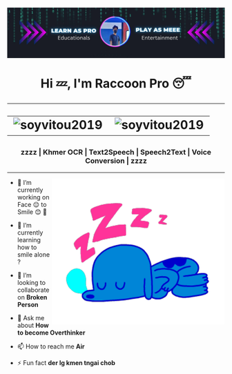 [![MasterHead](391629079_343195738234217_5501188657730938117_n.jpg)](https://github.com/SoyVitou2019)
<h1 align="center">
  Hi 💤, I'm Raccoon Pro 😴
  <hr />
  <table align="center">
    <tr border: none;>
      <td><img src="https://komarev.com/ghpvc/?username=soyvitoupro&label=Profile%20views&color=be4d25&style=for-the-badge" alt="soyvitou2019" /></td>
      <td><img src="https://img.shields.io/github/followers/soyvitoupro?label=Followers&style=for-the-badge" alt="soyvitou2019" /></td>
    </tr>
</table>
</h1>




<h3 align="center">zzzz | Khmer OCR | Text2Speech | Speech2Text | Voice Conversion | zzzz </h3>

<hr />

<img align="right" alt="coding" width="400" src="XcF0.gif">



- 🔭 I’m currently working on Face 😌 to Smile 😊 🌱

- 📝 I’m currently learning how to smile alone ?

- 👯 I’m looking to collaborate on **Broken Person**

- 💬 Ask me about **How to become Overthinker**

- 📫 How to reach me **Air**

- ⚡ Fun fact **der lg kmen tngai chob**

<br />









